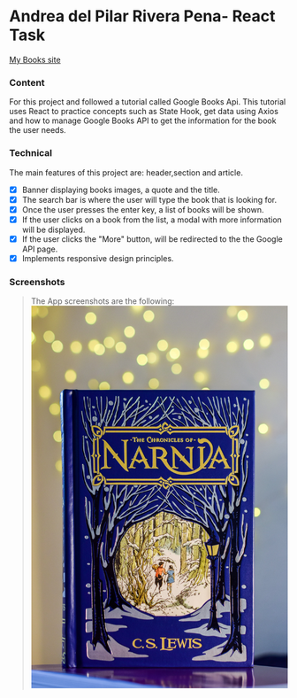 #  Andrea del Pilar Rivera Pena- React Task

[My Books site]( https://adorable-kangaroo-e933a4.netlify.app/)

### Content
For this project and followed a tutorial called Google Books Api. This tutorial uses React to practice concepts such as State Hook, get data using Axios and how to manage Google Books API to get the information for the book the user needs.
### Technical
The main features of this project are:
 header,section and article.
- [x] Banner displaying books images, a quote and the title.
- [x] The search bar is where the user will type the book that is looking for.
- [x] Once the user presses the enter key, a list of books will be shown.
- [x] If the user clicks on a book from the list, a modal with more information will be displayed.
- [x] If the user clicks the "More" button, will be redirected to the the Google API page.
- [x] Implements responsive design principles.

### Screenshots
>The App screenshots are the following:
![Banner Page](./public/images/Narnia.jpg)


